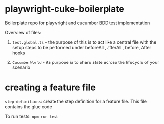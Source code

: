 # playwright-cuke-boilerplate
Boilerplate repo for playwright and cucumber BDD test implementation


Overview of files: 

1. `test.global.ts` - the purpose of this is to act like a central file with the setup steps to be performed under beforeAll , afterAll , before, After hooks

2. `CucumberWorld` - its purpose is to share state across the lifecycle of your scenario


# creating a feature file
 `step-definitions`: create the step definition for a feature file. This file contains the glue code
 
 To run tests:
  `npm run test`
